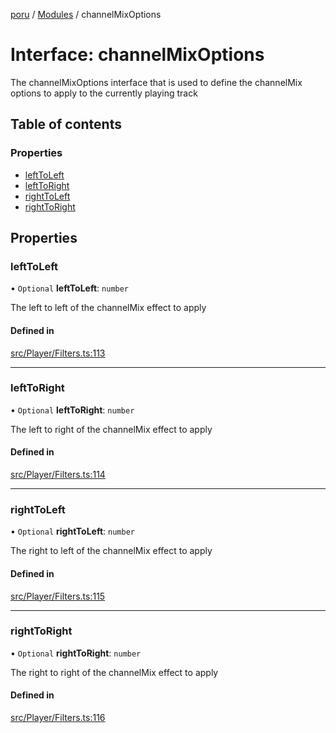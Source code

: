 [poru](../README.md) / [Modules](../modules.md) / channelMixOptions

# Interface: channelMixOptions

The channelMixOptions interface that is used to define the channelMix options to apply to the currently playing track

## Table of contents

### Properties

- [leftToLeft](channelMixOptions.md#lefttoleft)
- [leftToRight](channelMixOptions.md#lefttoright)
- [rightToLeft](channelMixOptions.md#righttoleft)
- [rightToRight](channelMixOptions.md#righttoright)

## Properties

### leftToLeft

• `Optional` **leftToLeft**: `number`

The left to left of the channelMix effect to apply

#### Defined in

[src/Player/Filters.ts:113](https://github.com/adh319/poru/blob/19920d5/src/Player/Filters.ts#L113)

___

### leftToRight

• `Optional` **leftToRight**: `number`

The left to right of the channelMix effect to apply

#### Defined in

[src/Player/Filters.ts:114](https://github.com/adh319/poru/blob/19920d5/src/Player/Filters.ts#L114)

___

### rightToLeft

• `Optional` **rightToLeft**: `number`

The right to left of the channelMix effect to apply

#### Defined in

[src/Player/Filters.ts:115](https://github.com/adh319/poru/blob/19920d5/src/Player/Filters.ts#L115)

___

### rightToRight

• `Optional` **rightToRight**: `number`

The right to right of the channelMix effect to apply

#### Defined in

[src/Player/Filters.ts:116](https://github.com/adh319/poru/blob/19920d5/src/Player/Filters.ts#L116)
